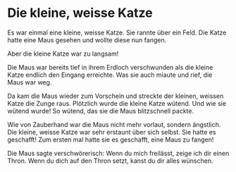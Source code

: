 # Die kleine, weisse Katze

Es war einmal eine kleine, weisse Katze. Sie rannte über ein Feld. Die Katze hatte eine Maus gesehen und wollte diese nun fangen.

Aber die kleine Katze war zu langsam!

Die Maus war bereits tief in ihrem Erdloch verschwunden als die kleine Katze endlich den Eingang erreichte.
Was sie auch miaute und rief, die Maus war weg.

Da kam die Maus wieder zum Vorschein und streckte der kleinen, weissen Katze die Zunge raus.
Plötzlich wurde die kleine Katze wütend. Und wie sie wütend wurde!
So wütend, das sie die Maus blitzschnell packte.

Wie von Zauberhand war die Maus nicht mehr vorlaut, sondern ängstlich.
Die kleine, weisse Katze war sehr erstaunt über sich selbst. Sie hatte es geschafft! Zum ersten mal hatte sie es geschafft,
eine Maus zu fangen!
                                                                                                                                                                  
Die Maus sagte verschwörerisch: Wenn du mich freilässt, zeige ich dir einen Thron. Wenn du dich auf den Thron setzt, kanst du dir alles wünschen.                                                                                                                                                                  
                                                                                                                                                                  
                                                                                                                                                                  
                                                                                                                                                                  
                                                                                                                                                                  
                                                                                                                                                                  
                                                                                                                                                                  
                                                                                                                                                                  
                                                                                                                                                                  
                                                                                                                                                                  
                                                                                                                                                                  
                                                                                                                                                                  
                                                                                                                                                                  
                                                                                                                                                                  
                                                                                                                                                                  
                                                                                                                                                             
